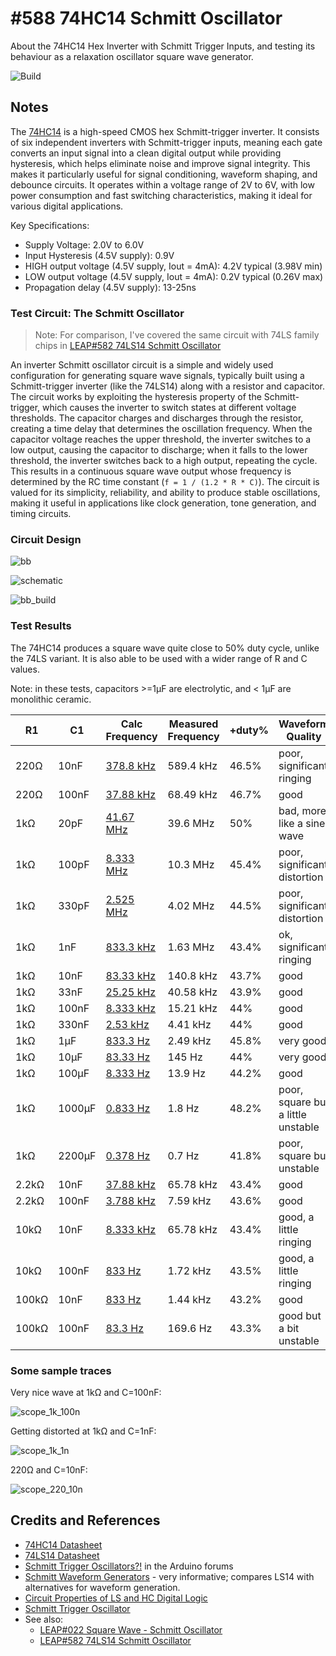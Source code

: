 # #588 74HC14 Schmitt Oscillator

About the 74HC14 Hex Inverter with Schmitt Trigger Inputs, and testing its behaviour as a relaxation oscillator square wave generator.

![Build](./assets/SchmittOscillator_build.jpg?raw=true)

## Notes

The [74HC14](https://www.futurlec.com/74HC/74HC14.shtml) is a high-speed CMOS hex Schmitt-trigger inverter. It consists of six independent inverters with Schmitt-trigger inputs, meaning each gate converts an input signal into a clean digital output while providing hysteresis, which helps eliminate noise and improve signal integrity. This makes it particularly useful for signal conditioning, waveform shaping, and debounce circuits. It operates within a voltage range of 2V to 6V, with low power consumption and fast switching characteristics, making it ideal for various digital applications.

Key Specifications:

* Supply Voltage: 2.0V to 6.0V
* Input Hysteresis (4.5V supply): 0.9V
* HIGH output voltage (4.5V supply, Iout = 4mA): 4.2V typical (3.98V min)
* LOW output voltage (4.5V supply, Iout = 4mA): 0.2V typical (0.26V max)
* Propagation delay (4.5V supply): 13-25ns

### Test Circuit: The Schmitt Oscillator

> Note: For comparison, I've covered the same circuit with 74LS family chips in [LEAP#582 74LS14 Schmitt Oscillator](https://leap.tardate.com/electronics101/74ls14/schmittoscillator/)

An inverter Schmitt oscillator circuit is a simple and widely used configuration for generating square wave signals, typically built using a Schmitt-trigger inverter (like the 74LS14) along with a resistor and capacitor. The circuit works by exploiting the hysteresis property of the Schmitt-trigger, which causes the inverter to switch states at different voltage thresholds. The capacitor charges and discharges through the resistor, creating a time delay that determines the oscillation frequency. When the capacitor voltage reaches the upper threshold, the inverter switches to a low output, causing the capacitor to discharge; when it falls to the lower threshold, the inverter switches back to a high output, repeating the cycle. This results in a continuous square wave output whose frequency is determined by the RC time constant (`f = 1 / (1.2 * R * C)`). The circuit is valued for its simplicity, reliability, and ability to produce stable oscillations, making it useful in applications like clock generation, tone generation, and timing circuits.

### Circuit Design

![bb](./assets/SchmittOscillator_bb.jpg?raw=true)

![schematic](./assets/SchmittOscillator_schematic.jpg?raw=true)

![bb_build](./assets/SchmittOscillator_bb_build.jpg?raw=true)

### Test Results

The 74HC14 produces a square wave quite close to 50% duty cycle, unlike the 74LS variant.
It is also able to be used with a wider range of R and C values.

Note: in these tests, capacitors >=1µF are electrolytic, and < 1µF are monolithic ceramic.

| R1    | C1     | Calc Frequency                                                                      | Measured Frequency | +duty% | Waveform Quality |
|-------|--------|-------------------------------------------------------------------------------------|--------------------|--------|------------------|
| 220Ω  | 10nF   | [378.8 kHz](https://www.wolframalpha.com/input?i=1%2F%281.2*220%CE%A9*10nF%29)      | 589.4 kHz          | 46.5%  | poor, significant ringing |
| 220Ω  | 100nF  | [37.88 kHz](https://www.wolframalpha.com/input?i=1%2F%281.2*220%CE%A9*100nF%29)     | 68.49 kHz          | 46.7%  | good  |
| 1kΩ   | 20pF   | [41.67 MHz](https://www.wolframalpha.com/input?i=1%2F%281.2*1k%CE%A9*20pF%29)       |  39.6 MHz          | 50%    | bad, more like a sine wave  |
| 1kΩ   | 100pF  | [8.333 MHz](https://www.wolframalpha.com/input?i=1%2F%281.2*1k%CE%A9*100pF%29)      |  10.3 MHz          | 45.4%  | poor, significant distortion |
| 1kΩ   | 330pF  | [2.525 MHz](https://www.wolframalpha.com/input?i=1%2F%281.2*1k%CE%A9*330pF%29)      |  4.02 MHz          | 44.5%  | poor, significant distortion |
| 1kΩ   | 1nF    | [833.3 kHz](https://www.wolframalpha.com/input?i=1%2F%281.2*1k%CE%A9*1nF%29)        |  1.63 MHz          | 43.4%  | ok, significant ringing |
| 1kΩ   | 10nF   | [83.33 kHz](https://www.wolframalpha.com/input?i=1%2F%281.2*1k%CE%A9*10nF%29)       | 140.8 kHz          | 43.7%  | good |
| 1kΩ   | 33nF   | [25.25 kHz](https://www.wolframalpha.com/input?i=1%2F%281.2*1k%CE%A9*33nF%29)       | 40.58 kHz          | 43.9%  | good  |
| 1kΩ   | 100nF  | [8.333 kHz](https://www.wolframalpha.com/input?i=1%2F%281.2*1k%CE%A9*100nF%29)      | 15.21 kHz          | 44%    | good |
| 1kΩ   | 330nF  | [2.53 kHz](https://www.wolframalpha.com/input?i=1%2F%281.2*1k%CE%A9*330nF%29)       |  4.41 kHz          | 44%    | good |
| 1kΩ   | 1µF    | [833.3 Hz](https://www.wolframalpha.com/input?i=1%2F%281.2*1k%CE%A9*1%C2%B5F%29)    |  2.49 kHz          | 45.8%  | very good  |
| 1kΩ   | 10µF   | [83.33 Hz](https://www.wolframalpha.com/input?i=1%2F%281.2*1k%CE%A9*10%C2%B5F%29)   |    145 Hz          | 44%    | very good |
| 1kΩ   | 100µF  | [8.333 Hz](https://www.wolframalpha.com/input?i=1%2F%281.2*1k%CE%A9*100%C2%B5F%29)  |   13.9 Hz          | 44.2%  | good |
| 1kΩ   | 1000µF | [0.833 Hz](https://www.wolframalpha.com/input?i=1%2F%281.2*1k%CE%A9*1000%C2%B5F%29) |    1.8 Hz          | 48.2%  | poor, square but a little unstable |
| 1kΩ   | 2200µF | [0.378 Hz](https://www.wolframalpha.com/input?i=1%2F%281.2*1k%CE%A9*2200%C2%B5F%29) |    0.7 Hz          | 41.8%  | poor, square but unstable |
| 2.2kΩ | 10nF   | [37.88 kHz](https://www.wolframalpha.com/input?i=1%2F%281.2*2.2k%CE%A9*10nF%29)     | 65.78 kHz          | 43.4%  | good |
| 2.2kΩ | 100nF  | [3.788 kHz](https://www.wolframalpha.com/input?i=1%2F%281.2*2.2k%CE%A9*100nF%29)    |  7.59 kHz          | 43.6%  | good |
| 10kΩ  | 10nF   | [8.333 kHz](https://www.wolframalpha.com/input?i=1%2F%281.2*10k%CE%A9*10nF%29)      | 65.78 kHz          | 43.4%  | good, a little ringing |
| 10kΩ  | 100nF  | [833 Hz](https://www.wolframalpha.com/input?i=1%2F%281.2*10k%CE%A9*100nF%29)        |  1.72 kHz          | 43.5%  | good, a little ringing |
| 100kΩ | 10nF   | [833 Hz](https://www.wolframalpha.com/input?i=1%2F%281.2*100k%CE%A9*10nF%29)        |  1.44 kHz          | 43.2%  | good |
| 100kΩ | 100nF  | [83.3 Hz](https://www.wolframalpha.com/input?i=1%2F%281.2*100k%CE%A9*100nF%29)      |  169.6 Hz          | 43.3%  | good but a bit unstable |

### Some sample traces

Very nice wave at 1kΩ and C=100nF:

![scope_1k_100n](./assets/scope_1k_100n.gif)

Getting distorted at 1kΩ and C=1nF:

![scope_1k_1n](./assets/scope_1k_1n.gif)

220Ω and C=10nF:

![scope_220_10n](./assets/scope_220_10n.gif)

## Credits and References

* [74HC14 Datasheet](https://www.futurlec.com/74HC/74HC14.shtml)
* [74LS14 Datasheet](https://www.futurlec.com/74LS/74LS14.shtml)
* [Schmitt Trigger Oscillators?!](https://forum.arduino.cc/t/schmitt-trigger-oscillators/144197) in the Arduino forums
* [Schmitt Waveform Generators](https://www.electronics-tutorials.ws/waveforms/generators.html) - very informative; compares LS14 with alternatives for waveform generation.
* [Circuit Properties of LS and HC Digital Logic](https://mysite.du.edu/~etuttle/electron/elect13.htm)
* [Schmitt Trigger Oscillator](https://electronics-course.com/schmitt-trigger-oscillator)
* See also:
    * [LEAP#022 Square Wave - Schmitt Oscillator](https://leap.tardate.com/electronics101/oscillators/schmittoscillator/)
    * [LEAP#582 74LS14 Schmitt Oscillator](https://leap.tardate.com/electronics101/74ls14/schmittoscillator/)
